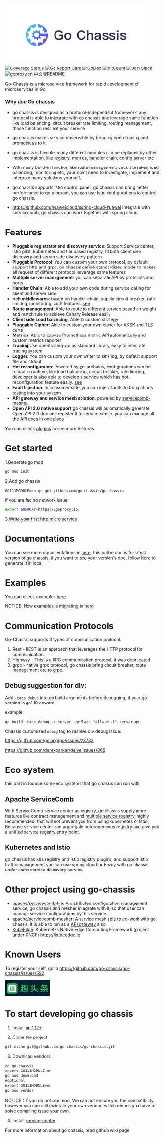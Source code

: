 ![](logo.png)

[![Coverage Status](https://coveralls.io/repos/github/go-chassis/go-chassis/badge.svg)](https://coveralls.io/github/go-chassis/go-chassis) [![Go Report Card](https://goreportcard.com/badge/github.com/go-chassis/go-chassis)](https://goreportcard.com/report/github.com/go-chassis/go-chassis) [![GoDoc](https://godoc.org/github.com/go-chassis/go-chassis?status.svg)](https://godoc.org/github.com/go-chassis/go-chassis) [![HitCount](http://hits.dwyl.io/go-chassis/go-chassis.svg)](http://hits.dwyl.io/go-chassis/go-chassis)  [![Join Slack](https://img.shields.io/badge/Join-Slack-orange.svg)](https://join.slack.com/t/go-chassis/shared_invite/enQtMzk0MzAyMjEzNzEyLTRjOWE3NzNmN2IzOGZhMzZkZDFjODM1MDc5ZWI0YjcxYjM1ODNkY2RkNmIxZDdlOWI3NmQ0MTg3NzBkNGExZGU)      
[![goproxy.cn](https://goproxy.cn/stats/github.com/go-chassis/go-chassis/badges/download-count.svg)](https://goproxy.cn)
[中文版README](README_cn.md)

Go-Chassis is a microservice framework for rapid development of microservices in Go

### Why use Go chassis

- go chassis is designed as a protocol-independent framework, any protocol 
is able to integrate with go chassis and leverage same function like load balancing,
circuit breaker,rate limiting, routing management, those function resilient your service

- go chassis makes service observable by bringing open tracing and prometheus to it.

- go chassis is flexible, many different modules can be replaced by other implementation, 
like registry, metrics, handler chain, config server etc 

- With many build-in function like route management, circuit breaker, load balancing, monitoring etc,
your don't need to investigate, implement and integrate many solutions yourself.

- go chassis supports Istio control panel, go chassis can bring better performance to go program, 
you can use Istio configurations to control go chassis.

- https://github.com/huaweicloud/spring-cloud-huawei integrate with servicecomb, go chassis can work together with spring cloud.

# Features
 - **Pluggable registrator and discovery service**: Support Service center, istio pilot, kubernetes and file based registry, 
 fit both client side discovery and server side discovery pattern 
 - **Pluggable Protocol**: You can custom your own protocol, by default support http and grpc, go chassis define standardized [model](https://github.com/go-chassis/go-chassis/blob/master/core/invocation/invocation.go) to makes all request of different protocol lerverage same features
 - **Multiple server management**: you can separate API by protocols and ports
  - **Handler Chain**: Able to add your own code during service calling for client and server side
 - **rich middlewares**: based on handler chain, supply circuit breaker, rate limiting, monitoring, auth features. [see](https://go-chassis.readthedocs.io/en/latest/middleware.html)
 - **Route management**: Able to route to different service based on weight and match rule to achieve Canary Release easily
 - **Client side Load balancing**: Able to custom strategy
 - **Pluggable Cipher**: Able to custom your own cipher for AKSK and TLS certs
 - **Metrics**: Able to expose Prometheus metric API automatically and custom metrics reporter
 - **Tracing**:Use opentracing-go as standard library, easy to integrate tracing system
 - **Logger**: You can custom your own writer to sink log, by default support file and stdout
 - **Hot reconfiguraion**: Powered by go-archaius, configurations can be reload in runtime, like load balancing, circuit breaker, rate limiting, developer is also able to develop a service which has hot-reconfiguration feature easily. [see](https://go-chassis.readthedocs.io/en/latest/user-guides/dynamic-conf.html#)
 - **Fault Injection**: In consumer side, you can inject faults to bring chaos testing into your system
 - **API gateway and service mesh solution**: powered by [servicecomb-mesher](https://github.com/apache/servicecomb-mesher). 
 - **Open API 2.0 native support** go chassis will automatically generate Open API 2.0 doc and register it to service center. you can manage all the API docs in one place

You can check [plugins](https://github.com/go-chassis/go-chassis-extension) to see more features

# Get started 
1.Generate go mod
```bash
go mod init
```
2.Add go chassis 
```shell script
GO111MODULE=on go get github.com/go-chassis/go-chassis
```
if you are facing network issue 
```bash
export GOPROXY=https://goproxy.io
```

3.[Write your first http micro service](https://go-chassis.readthedocs.io/en/latest/getstarted/writing-rest.html)


# Documentations
You can see more documentations in [here](https://go-chassis.readthedocs.io/), 
this online doc is for latest version of go chassis, if you want to see your version's doc,
follow [here](docs/README.md) to generate it in local
# Examples
You can check examples [here](examples)

NOTICE: Now examples is migrating to [here](https://github.com/go-chassis/go-chassis-examples)
# Communication Protocols
Go-Chassis supports 3 types of communication protocol.
1. Rest - REST is an approach that leverages the HTTP protocol for communication.
2. Highway - This is a RPC communication protocol, it was deprecated.
3. grpc - native grpc protocol, go chassis bring circuit breaker, route management etc to grpc.
## Debug suggestion for dlv:
Add `-tags debug` into go build arguments before debugging, if your go version is go1.10 onward.

example:

```shell
go build -tags debug -o server -gcflags "all=-N -l" server.go
```

Chassis customized `debug` tag to resolve dlv debug issue:

https://github.com/golang/go/issues/23733

https://github.com/derekparker/delve/issues/865

# Eco system
this part introduce some eco systems that go chassis can run with
## Apache ServiceComb
With ServiceComb service center as registry, go chassis supply more features like contract management 
and [multiple service registry](https://github.com/apache/servicecomb-service-center/blob/master/docs/aggregate.md), 
highly recommended. that will not prevent you from using kubernetes or Istio, 
Because service center can aggregate heterogeneous registry 
and give you a unified service registry entry point.

## Kubernetes and Istio
go chassis has k8s registry and Istio registry plugins, and support Istio traffic management
you can use spring cloud or Envoy with go chassis under same service discovery service.

# Other project using go-chassis
- [apache/servicecomb-kie](https://github.com/apache/servicecomb-kie): 
A distributed configuration management service, go chassis and mesher integrate with it,
so that user can manage service configurations by this service.
- [apache/servicecomb-mesher](https://github.com/apache/servicecomb-mesher): 
A service mesh able to co-work with go chassis, 
it is able to run as a [API gateway](https://mesher.readthedocs.io/en/latest/configurations/edge.html) also.
- [KubeEdge](https://github.com/kubeedge/kubeedge): Kubernetes Native Edge Computing Framework (project under CNCF) https://kubeedge.io

# Known Users
To register your self, go to https://github.com/go-chassis/go-chassis/issues/592
 
 ![image](assets/logos/qutoutiao.PNG)

# To start developing go chassis

1. Install [go 1.12+](https://golang.org/doc/install) 

2. Clone the project

```sh
git clone git@github.com:go-chassis/go-chassis.git
```

3. Download vendors
```shell
cd go-chassis
export GO111MODULE=on 
go mod download
#optional
export GO111MODULE=on 
go mod vendor
```
NOTICE：if you do not use mod, We can not ensure you the compatibility. 
however you can still maintain your own vendor, 
which means you have to solve compiling issue your own.


4. Install [service-center](http://servicecomb.apache.org/release/)


For more information about go chassis, read github wiki page

